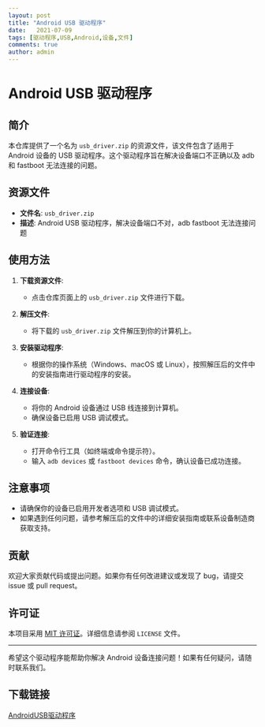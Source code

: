 ```yaml
---
layout: post
title: "Android USB 驱动程序"
date:   2021-07-09
tags: [驱动程序,USB,Android,设备,文件]
comments: true
author: admin
---
```

# Android USB 驱动程序

## 简介

本仓库提供了一个名为 `usb_driver.zip` 的资源文件，该文件包含了适用于 Android 设备的 USB 驱动程序。这个驱动程序旨在解决设备端口不正确以及 adb 和 fastboot 无法连接的问题。

## 资源文件

- **文件名**: `usb_driver.zip`
- **描述**: Android USB 驱动程序，解决设备端口不对，adb fastboot 无法连接问题

## 使用方法

1. **下载资源文件**:
   - 点击仓库页面上的 `usb_driver.zip` 文件进行下载。

2. **解压文件**:
   - 将下载的 `usb_driver.zip` 文件解压到你的计算机上。

3. **安装驱动程序**:
   - 根据你的操作系统（Windows、macOS 或 Linux），按照解压后的文件中的安装指南进行驱动程序的安装。

4. **连接设备**:
   - 将你的 Android 设备通过 USB 线连接到计算机。
   - 确保设备已启用 USB 调试模式。

5. **验证连接**:
   - 打开命令行工具（如终端或命令提示符）。
   - 输入 `adb devices` 或 `fastboot devices` 命令，确认设备已成功连接。

## 注意事项

- 请确保你的设备已启用开发者选项和 USB 调试模式。
- 如果遇到任何问题，请参考解压后的文件中的详细安装指南或联系设备制造商获取支持。

## 贡献

欢迎大家贡献代码或提出问题。如果你有任何改进建议或发现了 bug，请提交 issue 或 pull request。

## 许可证

本项目采用 [MIT 许可证](LICENSE)。详细信息请参阅 `LICENSE` 文件。

---

希望这个驱动程序能帮助你解决 Android 设备连接问题！如果有任何疑问，请随时联系我们。

## 下载链接

[AndroidUSB驱动程序](https://pan.quark.cn/s/e24ee09fb216)